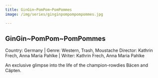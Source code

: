 ```yaml
---
title: GinGin~PomPom~PomPommes
image: /img/series/ginginpompompompommes.jpg

---
```


## GinGin~PomPom~PomPommes
Country: Germany | Genre: Western, Trash, Moustache
Director:  Kathrin Frech, Anna Maria Pahlke | Writer: Kathrin Frech, Anna Maria Pahlke

An exclusive glimpse into the life of the champion-rowdies Bäcen and Cäpten.